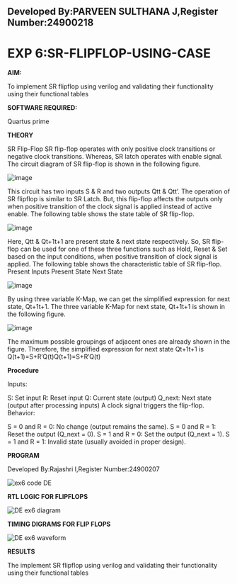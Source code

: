 ## Developed By:PARVEEN SULTHANA J,Register Number:24900218
# EXP 6:SR-FLIPFLOP-USING-CASE

**AIM:**

To implement  SR flipflop using verilog and validating their functionality using their functional tables  

**SOFTWARE REQUIRED:**

Quartus prime

**THEORY**

SR Flip-Flop SR flip-flop operates with only positive clock transitions or negative clock transitions. Whereas, SR latch operates with enable signal. The circuit diagram of SR flip-flop is shown in the following figure.

![image](https://github.com/naavaneetha/SR-FLIPFLOP-USING-CASE/assets/154305477/0f710028-ad52-4d3e-9276-8714cf023a25)

 
This circuit has two inputs S & R and two outputs Qtt & Qtt’. The operation of SR flipflop is similar to SR Latch. But, this flip-flop affects the outputs only when positive transition of the clock signal is applied instead of active enable. The following table shows the state table of SR flip-flop.

![image](https://github.com/naavaneetha/SR-FLIPFLOP-USING-CASE/assets/154305477/dabfc4f4-87e3-4cbc-9472-f89ee1b5ed30)

 
Here, Qtt & Qt+1t+1 are present state & next state respectively. So, SR flip-flop can be used for one of these three functions such as Hold, Reset & Set based on the input conditions, when positive transition of clock signal is applied. The following table shows the characteristic table of SR flip-flop. Present Inputs Present State Next State

![image](https://github.com/naavaneetha/SR-FLIPFLOP-USING-CASE/assets/154305477/dd90d16c-aec5-4290-a586-e2346b1e9eb5)

 
By using three variable K-Map, we can get the simplified expression for next state, Qt+1t+1. The three variable K-Map for next state, Qt+1t+1 is shown in the following figure.

![image](https://github.com/naavaneetha/SR-FLIPFLOP-USING-CASE/assets/154305477/473efad6-d70b-4ca7-aeb7-898bbfca319f)

 
The maximum possible groupings of adjacent ones are already shown in the figure. Therefore, the simplified expression for next state Qt+1t+1 is Q(t+1)=S+R′Q(t)Q(t+1)=S+R′Q(t)

**Procedure**

Inputs:

S: Set input
R: Reset input
Q: Current state (output)
Q_next: Next state (output after processing inputs)
A clock signal triggers the flip-flop.
Behavior:

S = 0 and R = 0: No change (output remains the same).
S = 0 and R = 1: Reset the output (Q_next = 0).
S = 1 and R = 0: Set the output (Q_next = 1).
S = 1 and R = 1: Invalid state (usually avoided in proper design).


**PROGRAM**

Developed By:Rajashri I,Register Number:24900207

![ex6 code DE](https://github.com/user-attachments/assets/87d80722-af00-42cf-9d6a-58a1c93ca70d)



**RTL LOGIC FOR FLIPFLOPS**

![DE ex6 diagram](https://github.com/user-attachments/assets/e311a779-3c2b-48e7-b4c6-624774e5bcb1)



**TIMING DIGRAMS FOR FLIP FLOPS**

![DE ex6 waveform](https://github.com/user-attachments/assets/115633df-deda-4ab1-a8fd-190922a5541e)



**RESULTS**

The  implement  SR flipflop using verilog and validating their functionality using their functional tables

